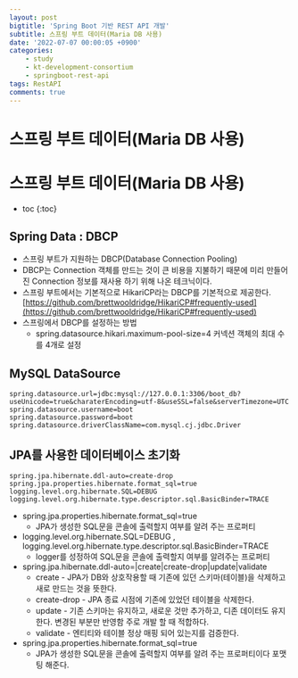 ```yaml
---
layout: post
bigtitle: 'Spring Boot 기반 REST API 개발'
subtitle: 스프링 부트 데이터(Maria DB 사용)
date: '2022-07-07 00:00:05 +0900'
categories:
    - study
    - kt-development-consortium
    - springboot-rest-api
tags: RestAPI
comments: true
---
```


# 스프링 부트 데이터(Maria DB 사용)

# 스프링 부트 데이터(Maria DB 사용)
* toc
{:toc}


## Spring Data : DBCP
  + 스프링 부트가 지원하는 DBCP(Database Connection Pooling) 
  + DBCP는 Connection 객체를 만드는 것이 큰 비용을 지불하기 때문에 미리 만들어진 Connection 정보를 재사용 하기 위해 나온 테크닉이다.
  + 스프링 부트에서는 기본적으로 HikariCP라는 DBCP를 기본적으로 제공한다. [https://github.com/brettwooldridge/HikariCP#frequently-used](https://github.com/brettwooldridge/HikariCP#frequently-used)
  + 스프링에서 DBCP를 설정하는 방법
    + spring.datasource.hikari.maximum-pool-size=4 커넥션 객체의 최대 수를 4개로 설정

## MySQL DataSource

~~~properties
spring.datasource.url=jdbc:mysql://127.0.0.1:3306/boot_db?useUnicode=true&charaterEncoding=utf-8&useSSL=false&serverTimezone=UTC
spring.datasource.username=boot
spring.datasource.password=boot
spring.datasource.driverClassName=com.mysql.cj.jdbc.Driver
~~~

## JPA를 사용한 데이터베이스 초기화

~~~properties
spring.jpa.hibernate.ddl-auto=create-drop
spring.jpa.properties.hibernate.format_sql=true
logging.level.org.hibernate.SQL=DEBUG
logging.level.org.hibernate.type.descriptor.sql.BasicBinder=TRACE
~~~

+ spring.jpa.properties.hibernate.format_sql=true
  + JPA가 생성한 SQL문을 콘솔에 출력할지 여부를 알려 주는 프로퍼티
+ logging.level.org.hibernate.SQL=DEBUG , logging.level.org.hibernate.type.descriptor.sql.BasicBinder=TRACE
  + logger를 성정하여 SQL문을 콘솔에 출력할지 여부를 알려주는 프로퍼티
+ spring.jpa.hibernate.ddl-auto=|create|create-drop|update|validate
  + create - JPA가 DB와 상호작용할 때 기존에 있던 스키마(테이블)을 삭제하고 새로 만드는 것을 뜻한다.
  + create-drop - JPA 종료 시점에 기존에 있었던 테이블을 삭제한다.
  + update - 기존 스키마는 유지하고, 새로운 것만 추가하고, 디존 데이터도 유지한다. 변경된 부분만 반영함 주로 개발 할 때 적합하다.
  + validate - 엔티티와 테이블 정상 매핑 되어 있는지를 검증한다.
+ spring.jpa.properties.hibernate.format_sql=true
  + JPA가 생성한 SQL문을 콘솔에 출력할지 여부를 알려 주는 프로퍼티이다 포맷팅 해준다.